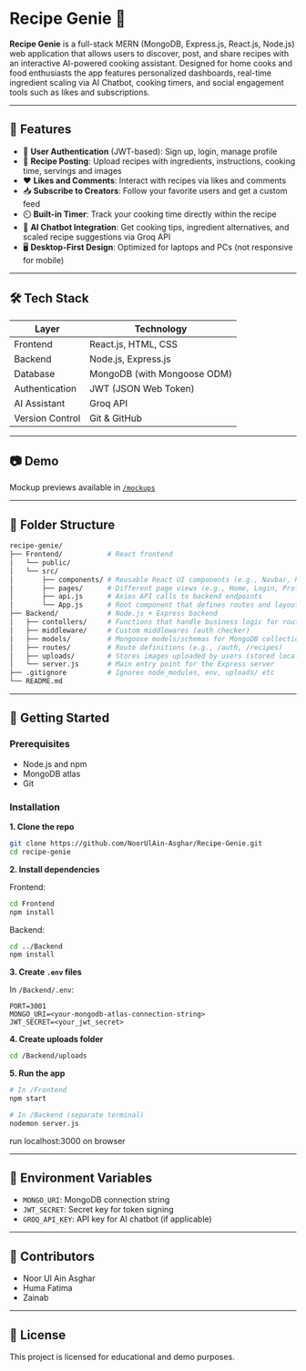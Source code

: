 
# Recipe Genie 🍳

**Recipe Genie** is a full-stack MERN (MongoDB, Express.js, React.js, Node.js) web application that allows users to discover, post, and share recipes with an interactive AI-powered cooking assistant. Designed for home cooks and food enthusiasts the app features personalized dashboards, real-time ingredient scaling via AI Chatbot, cooking timers, and social engagement tools such as likes and subscriptions.

---

## 🔗 Features

- 🔐 **User Authentication** (JWT-based): Sign up, login, manage profile
- 📜 **Recipe Posting**: Upload recipes with ingredients, instructions, cooking time, servings and images
- ❤️ **Likes and Comments**: Interact with recipes via likes and comments
- 📥 **Subscribe to Creators**: Follow your favorite users and get a custom feed
- ⏲️ **Built-in Timer**: Track your cooking time directly within the recipe
- 🤖 **AI Chatbot Integration**: Get cooking tips, ingredient alternatives, and scaled recipe suggestions via Groq API
- 🖥️ **Desktop-First Design**: Optimized for laptops and PCs (not responsive for mobile)

---

## 🛠️ Tech Stack

| Layer           | Technology                         |
|-----------------|------------------------------------|
| Frontend        | React.js, HTML, CSS                |
| Backend         | Node.js, Express.js                |
| Database        | MongoDB (with Mongoose ODM)        |
| Authentication  | JWT (JSON Web Token)               |
| AI Assistant    | Groq API                           |
| Version Control | Git & GitHub                       |

---

## 📷 Demo

Mockup previews available in [`/mockups`](mockups/)

---

## 📁 Folder Structure

```bash
recipe-genie/
├── Frontend/           # React frontend
│   └── public/
│   └── src/
│       ├── components/ # Reusable React UI components (e.g., Navbar, RecipeCard)
│       ├── pages/      # Different page views (e.g., Home, Login, Profile)
│       ├── api.js      # Axios API calls to backend endpoints
│       └── App.js      # Root component that defines routes and layout
├── Backend/            # Node.js + Express backend
│   ├── contollers/     # Functions that handle business logic for routes (e.g., login, getRecipe, getProfile, createComment)
│   ├── middleware/     # Custom middlewares (auth checker)
│   ├── models/         # Mongoose models/schemas for MongoDB collections (e.g., User, Recipe, Comment)
│   ├── routes/         # Route definitions (e.g., /auth, /recipes)
│   ├── uploads/        # Stores images uploaded by users (stored locally)
│   └── server.js       # Main entry point for the Express server
├── .gitignore          # Ignores node_modules, env, uploads/ etc
└── README.md

```

---

## 🚀 Getting Started

### Prerequisites
- Node.js and npm
- MongoDB atlas
- Git

### Installation

**1. Clone the repo**
```bash
git clone https://github.com/NoorUlAin-Asghar/Recipe-Genie.git
cd recipe-genie
```

**2. Install dependencies**

Frontend:
```bash
cd Frontend
npm install
```

Backend:
```bash
cd ../Backend
npm install
```

**3. Create `.env` files**

In `/Backend/.env`:

```env
PORT=3001
MONGO_URI=<your-mongodb-atlas-connection-string>
JWT_SECRET=<your_jwt_secret>
```

**4. Create uploads folder** 
```bash
cd /Backend/uploads
```

**5. Run the app**

```bash
# In /Frontend
npm start

# In /Backend (separate terminal)
nodemon server.js
```

run localhost:3000 on browser 

---

## 🔐 Environment Variables

- `MONGO_URI`: MongoDB connection string
- `JWT_SECRET`: Secret key for token signing
- `GROQ_API_KEY`: API key for AI chatbot (if applicable)

---

## 🤝 Contributors

- Noor Ul Ain Asghar
- Huma Fatima
- Zainab

---

## 📄 License

This project is licensed for educational and demo purposes.


